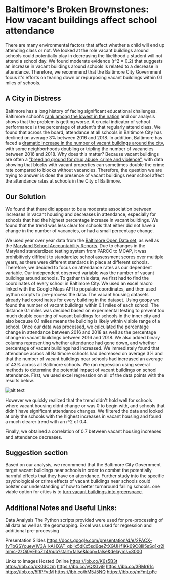 # Baltimore's Broken Brownstones: How vacant buildings affect school attendance
There are many environmental factors that affect whether a child will end up attending class or not. We looked at the role vacant buildings around schools could potentially play in decreasing the likelihood a student will not attend a school day. We found moderate evidence (r^2 = 0.2) that suggests an increase in vacant buildings around schools is related to a decrease in attendance. Therefore, we recommend that the Baltimore City Government focus it's efforts on tearing down or repurposing vacant buildings within 0.1 miles of schools.

## A City in Distress
Baltimore has a long history of facing significant educational challenges. Baltimore school's [rank among the lowest in the nation](https://www.baltimoresun.com/education/bs-md-nations-report-card-20180409-story.html) and our analysis shows that the problem is getting worse. A crucial indicator of school performance is the percentage of student's that regularly attend class. We found that across the board, attendance at all schools in Baltimore City has declined on average 3% between 2016 and 2018. In addition, Baltimore has faced a [dramatic increase in the number of vacant buildings around the city](https://publicservicescholars.umbc.edu/files/2018/09/Vacant-Housing-Final-2.pdf), with some neighborhoods doubling or tripling the number of vacancies between 2016 and 2018. Why does this matter? Because vacant buildings are often a ["breeding ground for drug abuse, crime and violence"](https://www.citylab.com/equity/2018/07/vacancy-americas-other-housing-crisis/565901/), with data showing that blocks with vacant properties can sometimes double the crime rate compared to blocks without vacancies. Therefore, the question we are trying to answer is does the presence of vacant buildings near school affect the attendance rates at schools in the City of Baltimore.
  
## Our Solution
  We found that there did appear to be a moderate association between increases in vacant housing and decreases in attendance, especially for schools that had the highest percentage increase in vacant buildings. We found that the trend was less clear for schools that either did not have a change in the number of vacancies, or had a small percentage change.
  
  We used year over year data from the [Baltimore Open Data set](https://data.baltimorecity.gov/), as well as the [Maryland School Accountability Reports](https://reportcard.msde.maryland.gov/). Due to changes in the Maryland standerdized testing system from PARCC to MCAP, it was prohibitively difficult to standardize school assessment scores over multiple years, as there were different standards in place at different schools. Therefore, we decided to focus on attendance rates as our dependent variable. Our independent observed variable was the number of vacant buildings around schools. To gather this data, we first had to find the coordinates of every school in Baltimore City. We used an excel macro linked with the Google Maps API to populate coordinates, and then used python scripts to pre-process the data. The vacant housing datasets already had coordinates for every building in the dataset. Using [geopy](https://geopy.readthedocs.io/en/stable/) we found the number of vacant buildings within 0.1 miles of each school. The distance 0.1 miles was decided based on experimental testing to prevent too much double counting of vacant buildings for schools in the inner city and also because 0.1 miles means the building is likely within visible range of a school.
  Once our data was processed, we calculated the percentage change in attendance between 2016 and 2018 as well as the percentage change in vacant buildings between 2016 and 2018. We also added binary columns representing whether attendance had gone down, and whether percentage of vacant buildings had increased. We immediately found that attendance across all Baltimore schools had decreased on average 3% and that the number of vacant buildings near schools had increased an average of 43% across all Baltimore schools. We ran regression using several methods to determine the potential impact of vacant buildings on school attendance. First, we used excel regression on all of the data points with the results below.
  
  ![alt text](https://ibb.co/K6s5B3t)
  
  
 However we quickly realized that the trend didn't hold well for schools where vacant housing didnt change or was 0 to begin with, and schools that didn't have significant attendance changes. We filtered the data and looked at only the schools with the highest increases in vacant housing and found a much clearer trend with an r^2 of 0.4.
 
 
 
 Finally, we obtained a correlation of 0.7 between vacant housing increases and attendance decreases.
 
  
  
  
## Suggestion section
  Based on our analysis, we recommend that the Baltimore City Government target vacant buildings near schools in order to combat the potentially harmful effects that they have on attendance. Further study into the specific psychological or crime effects of vacant buildings near schools could bolster our understanding of how to better turnaround failing schools. one viable option for cities is to [turn vacant buildings into greenspace](https://urbanland.uli.org/economy-markets-trends/from-vacant-properties-to-green-space/).

## Additional Notes and Useful Links:

Data Analysis
The Python scripts provided were used for pre-processing of all data as well as the geomapping.
Excel was used for regression and additional pre-processing

Presentation Slides
https://docs.google.com/presentation/d/e/2PACX-1vTbGSYouew1V3A_kAHXAT_qblix5dKx5sd6qeZtXGUHf1Kk69C8Ill5sSq1kr2Immc-2zOi0yEhoZz4/pub?start=false&loop=false&delayms=3000

Links to Images Hosted Online
https://ibb.co/K6s5B3t
https://ibb.co/pK0dCzm
https://ibb.co/yQXGvj9
https://ibb.co/3RMr61c
https://ibb.co/5RPFvtM
https://ibb.co/hM5J5NQ
https://ibb.co/mFmLpFc
